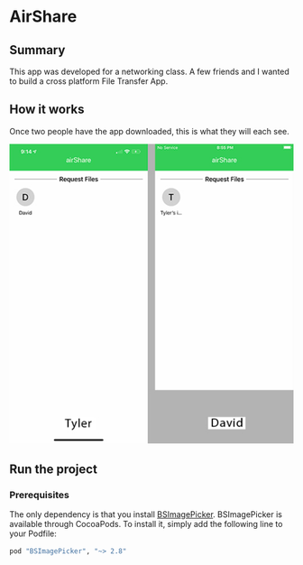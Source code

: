 # AirShare

## Summary

This app was developed for a networking class.  A few friends and I wanted to build a cross platform File Transfer App.  

## How it works

Once two people have the app downloaded, this is what they will each see.  

![First Image](airShare/Images/1.jpg)

## Run the project

### Prerequisites

The only dependency is that you install [BSImagePicker](https://github.com/mikaoj/BSImagePicker). BSImagePicker is available through CocoaPods. To install it, simply add the following line to your Podfile:

```ruby
pod "BSImagePicker", "~> 2.8"
```

